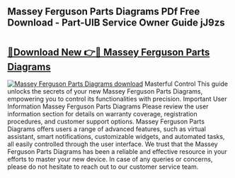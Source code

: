 ## Massey Ferguson Parts Diagrams PDf Free Download - Part-UlB Service Owner Guide jJ9zs

# <h2><a href="http://dftdi5.blite.top/?on=Massey+Ferguson+Parts+Diagrams">🔗Download New 👉🔴 Massey Ferguson Parts Diagrams</a></h2>

[![Massey Ferguson Parts Diagrams download](https://i.imgur.com/lujVjoI.png)](http://dftdi5.blite.top/?on=Massey+Ferguson+Parts+Diagrams)
Masterful Control This guide unlocks the secrets of your new Massey Ferguson Parts Diagrams, empowering you to control its functionalities with precision. Important User Information Massey Ferguson Parts Diagrams Please review the user information section for details on warranty coverage, registration procedures, and customer support options. Massey Ferguson Parts Diagrams offers users a range of advanced features, such as virtual assistant, smart notifications, customizable widgets, and automated tasks, all easily controlled through the user interface. We trust that the Massey Ferguson Parts Diagrams has been a reliable and effective resource in your efforts to master your new device. In case of any queries or concerns, please do not hesitate to reach out to our customer service team.
